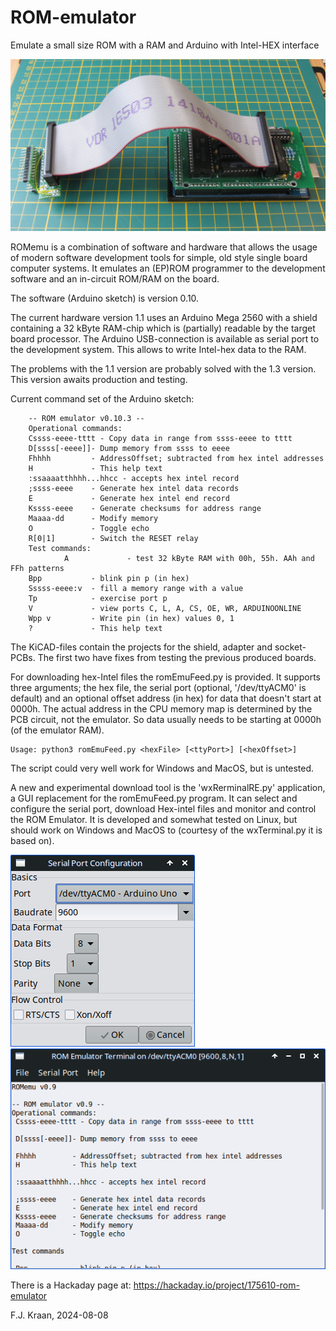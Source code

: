 # ROM-emulator
Emulate a small size ROM with a RAM and Arduino with Intel-HEX interface

![Arduino Mega 2560 with ROMemu 1.1 shield, cable and adaper/pod](romemuv1.1set.jpg)

ROMemu is a combination of software and hardware that allows the usage of modern software development tools for simple, old style single board computer systems. It emulates an (EP)ROM programmer to the development software and an in-circuit ROM/RAM on the board.

The software (Arduino sketch) is version 0.10.

The current hardware version 1.1 uses an Arduino Mega 2560 with a shield containing a 32 kByte RAM-chip which is (partially) readable by the target board processor. The Arduino USB-connection is available as serial port to the development system. This allows to write Intel-hex data to the RAM.

The problems with the 1.1 version are probably solved with the 1.3 version. This version awaits production and testing.

Current command set of the Arduino sketch:

		-- ROM emulator v0.10.3 --
		Operational commands:
 		Cssss-eeee-tttt - Copy data in range from ssss-eeee to tttt
 		D[ssss[-eeee]]- Dump memory from ssss to eeee
 		Fhhhh         - AddressOffset; subtracted from hex intel addresses
 		H             - This help text
 		:ssaaaatthhhh...hhcc - accepts hex intel record
 		;ssss-eeee    - Generate hex intel data records
 		E             - Generate hex intel end record
 		Kssss-eeee    - Generate checksums for address range
 		Maaaa-dd      - Modify memory
 		O             - Toggle echo
 		R[0|1]        - Switch the RESET relay
		Test commands:
                A             - test 32 kByte RAM with 00h, 55h. AAh and FFh patterns
		Bpp           - blink pin p (in hex)
 		Sssss-eeee:v  - fill a memory range with a value
 		Tp            - exercise port p
 		V             - view ports C, L, A, CS, OE, WR, ARDUINOONLINE
 		Wpp v         - Write pin (in hex) values 0, 1
 		?             - This help text


The KiCAD-files contain the projects for the shield, adapter and socket-PCBs. The first two have fixes from testing the previous produced boards.  

For downloading hex-Intel files the romEmuFeed.py is provided. It supports three arguments; the hex file, the serial port (optional, '/dev/ttyACM0' is default) and an optional offset address (in hex) for data that doesn't start at 0000h. The actual address in the CPU memory map is determined by the PCB circuit, not the emulator. So data usually needs to be starting at 0000h (of the emulator RAM).

    Usage: python3 romEmuFeed.py <hexFile> [<ttyPort>] [<hexOffset>]
    
The script could very well work for Windows and MacOS, but is untested.

A new and experimental download tool is the 'wxRerminalRE.py' application, a GUI replacement for the 
romEmuFeed.py program. It can select and configure the serial port, download Hex-intel files and 
monitor and control the ROM Emulator. It is developed and somewhat tested on Linux, but should work
on Windows and MacOS to (courtesy of the wxTerminal.py it is based on).

![Serial port configuration window](serialPortConfig.png) ![Terminal window](terminalWindow.png)

There is a Hackaday page at: https://hackaday.io/project/175610-rom-emulator

F.J. Kraan, 2024-08-08
